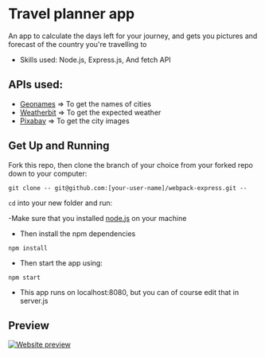 # Travel planner app

An app to calculate the days left for your journey, and gets you pictures and forecast of the country you're travelling to

- Skills used: Node.js, Express.js, And fetch API

## APIs used:

- [Geonames](http://www.geonames.org/export/web-services.html) => To get the names of cities
- [Weatherbit](https://www.weatherbit.io) => To get the expected weather
- [Pixabay](https://pixabay.com/api/docs/) => To get the city images

## Get Up and Running

Fork this repo, then clone the branch of your choice from your forked repo down to your computer:

```
git clone -- git@github.com:[your-user-name]/webpack-express.git --
```

`cd` into your new folder and run:

-Make sure that you installed [node.js](https://nodejs.org/) on your machine

- Then install the npm dependencies

```
npm install
```

- Then start the app using:

```
npm start
```

- This app runs on localhost:8080, but you can of course edit that in server.js

## Preview

[![Website preview](Travel-planner-app.gif)](https://user-images.githubusercontent.com/35566244/111313275-d39dff80-8668-11eb-8cdf-6177d0e1adb9.mp4)

<!-- [![Website preview](Travel-planner-app.gif)](https://www.youtube.com/watch?v=VIDEO-ID) -->
